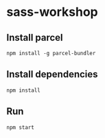 # sass-workshop

## Install parcel
`npm install -g parcel-bundler`

## Install dependencies
`npm install`

## Run
`npm start`
